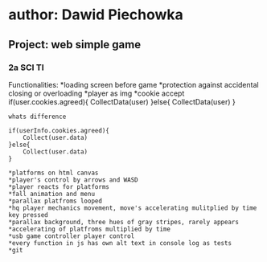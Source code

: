 # author: Dawid Piechowka
## Project: web simple game
### 2a SCI TI

Functionalities:
*loading screen before game
*protection against accidental closing or overloading
*player as img
    *cookie accept
    if(user.cookies.agreed){
        CollectData(user)
    }else{
        CollectData(user)
    }

    whats difference

    if(userInfo.cookies.agreed){
        Collect(user.data)
    }else{
        Collect(user.data)
    }

    *platforms on html canvas     
    *player's control by arrows and WASD
    *player reacts for platforms
    *fall animation and menu
    *parallax platfroms looped
    *hq player mechanics movement, move's accelerating mulitplied by time key pressed
    *parallax background, three hues of gray stripes, rarely appears
    *accelerating of platfroms multiplied by time 
    *usb game controller player control
    *every function in js has own alt text in console log as tests
    *git 


